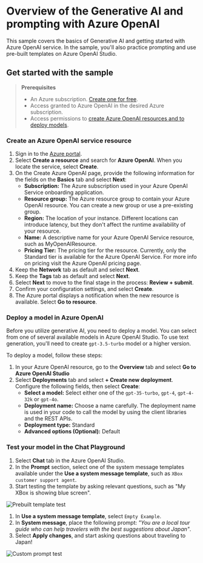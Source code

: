 # Overview of the Generative AI and prompting with Azure OpenAI

This sample covers the basics of Generative AI and getting started with Azure OpenAI service. In the sample, you'll also practice prompting and use pre-built templates on Azure OpenAI Studio.

## Get started with the sample

>**Prerequisites**
>
>- An Azure subscription. [Create one for free](https://azure.microsoft.com/en-us/free/ai-services/).
>- Access granted to Azure OpenAI in the desired Azure subscription.
>- Access permissions to [create Azure OpenAI resources and to deploy models](https://learn.microsoft.com/en-us/azure/ai-services/openai/how-to/role-based-access-control).
>

### Create an Azure OpenAI service resource

1. Sign in to the [Azure portal](https://portal.azure.com).
1. Select **Create a resource** and search for **Azure OpenAI**. When you locate the service, select **Create**.
1. On the Create Azure OpenAI page, provide the following information for the fields on the **Basics** tab and select **Next**:
    - **Subscription:** The Azure subscription used in your Azure OpenAI Service onboarding application.
    - **Resource group:** The Azure resource group to contain your Azure OpenAI resource. You can create a new group or use a pre-existing group.
    - **Region:** The location of your instance. Different locations can introduce latency, but they don't affect the runtime availability of your resource.
    - **Name:** A descriptive name for your Azure OpenAI Service resource, such as MyOpenAIResource.
    - **Pricing Tier:** The pricing tier for the resource. Currently, only the Standard tier is available for the Azure OpenAI Service. For more info on pricing visit the Azure OpenAI pricing page.
1. Keep the **Network** tab as default and select **Next**.
1. Keep the **Tags** tab as default and select **Next**.
1. Select **Next** to move to the final stage in the process: **Review + submit**.
1. Confirm your configuration settings, and select **Create**.
1. The Azure portal displays a notification when the new resource is available. Select **Go to resource**.

### Deploy a model in Azure OpenAI

Before you utilize generative AI, you need to deploy a model. You can select from one of several available models in Azure OpenAI Studio. To use text generation, you'll need to create `gpt-3.5-turbo` model or a higher version.

To deploy a model, follow these steps:

1. In your Azure OpenAI resource, go to the **Overview** tab and select **Go to Azure OpenAI Studio** 
1. Select **Deployments** tab and select **+ Create new deployment**. Configure the following fields, then select **Create**:
    - **Select a model:** Select either one of the `gpt-35-turbo`, `gpt-4`, `gpt-4-32k` or `gpt-4o`.
    - **Deployment name:** Choose a name carefully. The deployment name is used in your code to call the model by using the client libraries and the REST APIs.
    - **Deployment type:** Standard
    - **Advanced options (Optional):** Default

### Test your model in the Chat Playground

1. Select **Chat** tab in the Azure OpenAI Studio.
1. In the **Prompt** section, select one of the system message templates available under the **Use a system message template**, such as `XBox customer support agent`.
1. Start testing the template by asking relevant questions, such as "My XBox is showing blue screen".

![Prebuilt template test](./../../images/genai-01.gif)

1. In **Use a system message template**, select `Empty Example`.
1. In **System message**, place the following prompt: *"You are a local tour guide who can help travelers with the best suggestions about Japan"*.
1. Select **Apply changes**, and start asking questions about traveling to Japan!

![Custom prompt test](./../../images/genai-02.gif)